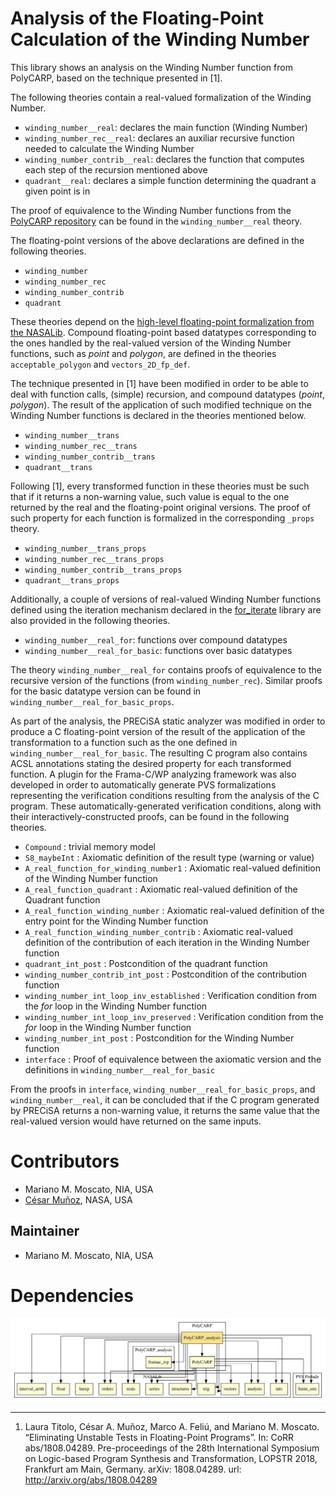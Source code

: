# Analysis of the Floating-Point Calculation of the Winding Number 

This library shows an analysis on the Winding Number function from PolyCARP, based on the technique presented in [1].

The following theories contain a real-valued formalization of the Winding Number.

* `winding_number__real`: declares the main function (Winding Number)
* `winding_number_rec__real`: declares an auxiliar recursive function needed to calculate the Winding Number
* `winding_number_contrib__real`: declares the function that computes each step of the recursion mentioned above
* `quadrant__real`: declares a simple function determining the quadrant a given point is in

The proof of equivalence to the Winding Number functions from the [PolyCARP repository] can be found in the `winding_number__real` theory.

The floating-point versions of the above declarations are defined in the following theories.

* `winding_number`
* `winding_number_rec`
* `winding_number_contrib`
* `quadrant`

These theories depend on the [high-level floating-point formalization from the NASALib]. Compound floating-point based datatypes corresponding to the ones handled by the real-valued version of the Winding Number functions, such as _point_ and _polygon_, are defined in the theories `acceptable_polygon` and `vectors_2D_fp_def`.

The technique presented in [1] have been modified in order to be able to deal with function calls, (simple) recursion, and compound datatypes (_point_, _polygon_). The result of the application of such modified technique on the Winding Number functions is declared in the theories mentioned below.

* `winding_number__trans`
* `winding_number_rec__trans`
* `winding_number_contrib__trans`
* `quadrant__trans`

Following [1], every transformed function in these theories must be such that if it returns a non-warning value, such value is equal to the one returned by the real and the floating-point original versions. The proof of such property for each function is formalized in the corresponding `_props` theory.

* `winding_number__trans_props`
* `winding_number_rec__trans_props`
* `winding_number_contrib__trans_props`
* `quadrant__trans_props`

Additionally, a couple of versions of real-valued Winding Number functions defined using the iteration mechanism declared in the [for_iterate] library are also provided in the following theories.

* `winding_number__real_for`: functions over compound datatypes
* `winding_number__real_for_basic`: functions over basic datatypes

The theory `winding_number__real_for` contains proofs of equivalence to the recursive version of the functions (from `winding_number_rec`). Similar proofs for the basic datatype version can be found in `winding_number__real_for_basic_props`.

As part of the analysis, the PRECiSA static analyzer was modified in order to produce a C floating-point version of the result of the application of the transformation to a function such as the one defined in `winding_number__real_for_basic`. The resulting C program also contains ACSL annotations stating the desired property for each transformed function. A plugin for the Frama-C/WP analyzing framework was also developed in order to automatically generate PVS formalizations representing the verification conditions resulting from the analysis of the C program. These automatically-generated verification conditions, along with their interactively-constructed proofs, can be found in the following theories.

* `Compound` : trivial memory model
* `S8_maybeInt` : Axiomatic definition of the result type (warning or value)
* `A_real_function_for_winding_number1` : Axiomatic real-valued definition of the Winding Number function
* `A_real_function_quadrant` : Axiomatic real-valued definition of the Quadrant function
* `A_real_function_winding_number` : Axiomatic real-valued definition of the entry point for the Winding Number function
* `A_real_function_winding_number_contrib` : Axiomatic real-valued definition of the contribution of each iteration in the Winding Number function
* `quadrant_int_post` : Postcondition of the quadrant function
* `winding_number_contrib_int_post` : Postcondition of the contribution function
* `winding_number_int_loop_inv_established` : Verification condition from the _for_ loop in the Winding Number function
* `winding_number_int_loop_inv_preserved` : Verification condition from the _for_ loop in the Winding Number function
* `winding_number_int_post` : Postcondition for the Winding Number function
* `interface` : Proof of equivalence between the axiomatic version and the definitions in `winding_number__real_for_basic`

From the proofs in `interface`,  `winding_number__real_for_basic_props`, and `winding_number__real`, it can be concluded that if the C program generated by PRECiSA returns a non-warning value, it returns the same value that the real-valued version would have returned on the same inputs.

# Contributors
* Mariano M. Moscato, NIA, USA
* [César Muñoz](http://shemesh.larc.nasa.gov/people/cam), NASA, USA

## Maintainer
* Mariano M. Moscato, NIA, USA

# Dependencies

![dependency graph](./PolyCARP_analysis.svg "Dependency Graph")

---

1. Laura Titolo, César A. Muñoz, Marco A. Feliú, and Mariano M. Moscato.  “Eliminating Unstable Tests in Floating-Point Programs”. In: CoRR abs/1808.04289. Pre-proceedings of the 28th International Symposium on Logic-based Program Synthesis and Transformation, LOPSTR 2018, Frankfurt am Main, Germany. arXiv: 1808.04289. url: http://arxiv.org/abs/1808.04289

[PolyCARP repository]: ../PolyCARP/polygon_contain.pvs

[high-level floating-point formalization from the NASALib]: https://github.com/nasa/pvslib/tree/master/float

[for_iterate]: https://github.com/nasa/pvslib/blob/master/structures/for_iterate.pvs
